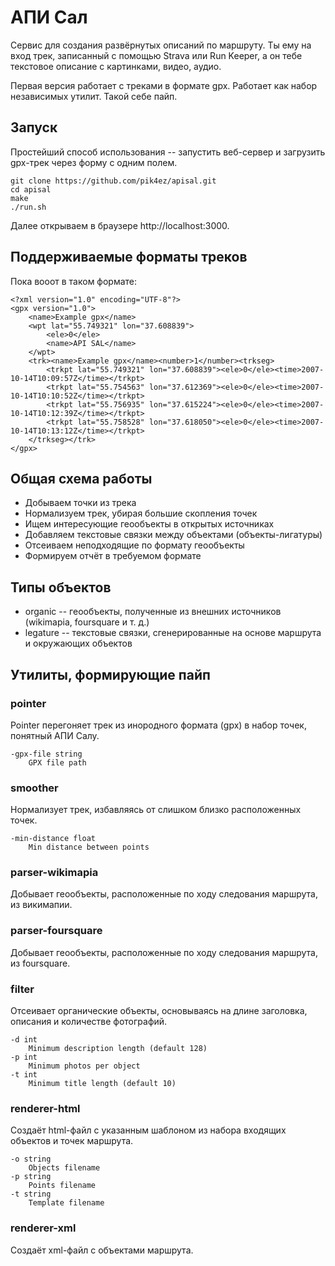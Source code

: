 # АПИ Сал

Сервис для создания развёрнутых описаний по маршруту.
Ты ему на вход трек, записанный с помощью Strava или Run Keeper,
а он тебе текстовое описание с картинками, видео, аудио.

Первая версия работает с треками в формате gpx.
Работает как набор независимых утилит. Такой себе пайп.

## Запуск

Простейший способ использования -- запустить веб-сервер и загрузить gpx-трек
через форму с одним полем.

```
git clone https://github.com/pik4ez/apisal.git
cd apisal
make
./run.sh
```

Далее открываем в браузере http://localhost:3000.

## Поддерживаемые форматы треков

Пока вооот в таком формате:

```
<?xml version="1.0" encoding="UTF-8"?>
<gpx version="1.0">
	<name>Example gpx</name>
	<wpt lat="55.749321" lon="37.608839">
		<ele>0</ele>
		<name>API SAL</name>
	</wpt>
	<trk><name>Example gpx</name><number>1</number><trkseg>
		<trkpt lat="55.749321" lon="37.608839"><ele>0</ele><time>2007-10-14T10:09:57Z</time></trkpt>
		<trkpt lat="55.754563" lon="37.612369"><ele>0</ele><time>2007-10-14T10:10:52Z</time></trkpt>
		<trkpt lat="55.756935" lon="37.615224"><ele>0</ele><time>2007-10-14T10:12:39Z</time></trkpt>
		<trkpt lat="55.758528" lon="37.618050"><ele>0</ele><time>2007-10-14T10:13:12Z</time></trkpt>
	</trkseg></trk>
</gpx>
```

## Общая схема работы

* Добываем точки из трека
* Нормализуем трек, убирая большие скопления точек
* Ищем интересующие геообъекты в открытых источниках
* Добавляем текстовые связки между объектами (объекты-лигатуры)
* Отсеиваем неподходящие по формату геообъекты
* Формируем отчёт в требуемом формате

## Типы объектов

* organic -- геообъекты, полученные из внешних источников (wikimapia, foursquare и т. д.)
* legature -- текстовые связки, сгенерированные на основе маршрута и окружающих объектов

## Утилиты, формирующие пайп

### pointer

Pointer перегоняет трек из инородного формата (gpx)
в набор точек, понятный АПИ Салу.

```
-gpx-file string
    GPX file path
```

### smoother

Нормализует трек, избавляясь от слишком близко расположенных точек.

```
-min-distance float
    Min distance between points
```

### parser-wikimapia

Добывает геообъекты, расположенные по ходу следования маршрута, из викимапии.

### parser-foursquare

Добывает геообъекты, расположенные по ходу следования маршрута, из foursquare.

### filter

Отсеивает органические объекты, основываясь на длине заголовка, описания
и количестве фотографий.

```
-d int
    Minimum description length (default 128)
-p int
    Minimum photos per object
-t int
    Minimum title length (default 10)
```

### renderer-html

Создаёт html-файл с указанным шаблоном из набора входящих объектов
и точек маршрута.

```
-o string
    Objects filename
-p string
    Points filename
-t string
    Template filename
```

### renderer-xml

Создаёт xml-файл с объектами маршрута.

